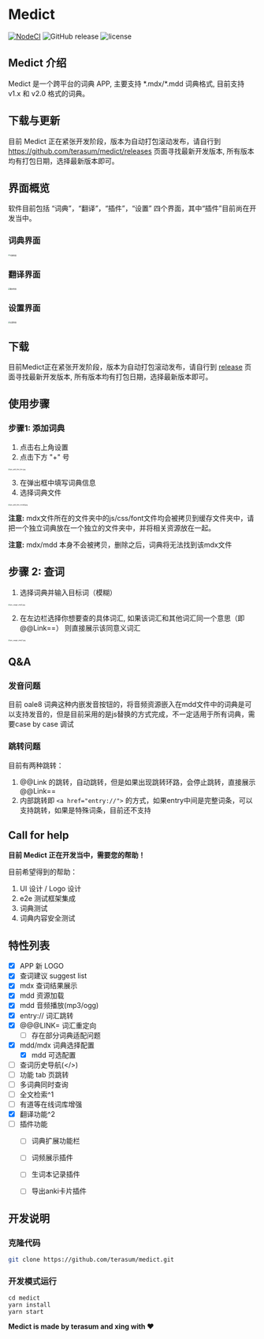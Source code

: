 # Medict
[![NodeCI](https://github.com/terasum/medict/workflows/Node%20CI/badge.svg?event=push)](https://github.com/terasum/medict/actions?query=workflow%3A%22Node+CI%22+branch%3Acanary+event%3Apush)
![GitHub release](https://img.shields.io/github/package-json/v/terasum/medict)
![license](https://img.shields.io/github/license/terasum/medict.svg)

## Medict 介绍

Medict 是一个跨平台的词典 APP, 主要支持 \*.mdx/\*.mdd 词典格式, 目前支持 v1.x 和 v2.0 格式的词典。

## 下载与更新

目前 Medict 正在紧张开发阶段，版本为自动打包滚动发布，请自行到 https://github.com/terasum/medict/releases 页面寻找最新开发版本, 所有版本均有打包日期，选择最新版本即可。

## 界面概览

软件目前包括 “词典”，“翻译”，“插件”，“设置” 四个界面，其中“插件”目前尚在开发当中。

### 词典界面

<img src="src/renderer/assets/docs/pic_dict_window.jpg" alt="词典界面" style="zoom: 23%;" />

### 翻译界面

<img src="src/renderer/assets/docs/pic_translate_window.jpg" alt="翻译界面" style="zoom: 23%;" />

### 设置界面

<img src="src/renderer/assets/docs/pic_settings_window.jpg" alt="设置界面" style="zoom: 23%;" />


## 下载

目前Medict正在紧张开发阶段，版本为自动打包滚动发布，请自行到 [release](https://github.com/terasum/medict/releases) 页面寻找最新开发版本, 所有版本均有打包日期，选择最新版本即可。


## 使用步骤
### 步骤1: 添加词典

1. 点击右上角设置
2. 点击下方 "+" 号

<img center src="src/renderer/assets/docs/pic_add_dict_btn.jpg" alt="pic_add_dict_btn.jpg" style="zoom: 23%;" />

3. 在弹出框中填写词典信息
4. 选择词典文件


<img center src="src/renderer/assets/docs/pic_add_dict_modal.jpg" alt="pic_add_dict_modal.jpg" style="zoom:23%;" />

**注意:** mdx文件所在的文件夹中的js/css/font文件均会被拷贝到缓存文件夹中，请把一个独立词典放在一个独立的文件夹中，并将相关资源放在一起。

**注意:** mdx/mdd 本身不会被拷贝，删除之后，词典将无法找到该mdx文件

## 步骤 2: 查词

1. 选择词典并输入目标词（模糊）

<img src="src/renderer/assets/docs/pic_usage_step1.jpg" alt="pic_usage_step1.jpg" style="zoom:23%;" />

2. 在左边栏选择你想要查的具体词汇, 如果该词汇和其他词汇同一个意思（即@@Link==） 则直接展示该同意义词汇

<img src="src/renderer/assets/docs/pic_usage_step2.jpg" alt="pic_usage_step2.jpg" style="zoom:23%;" />



## Q&A

### 发音问题

目前 oale8 词典这种内嵌发音按钮的，将音频资源嵌入在mdd文件中的词典是可以支持发音的，但是目前采用的是js替换的方式完成，不一定适用于所有词典，需要case by case 调试


### 跳转问题

目前有两种跳转：

1. @@Link 的跳转，自动跳转，但是如果出现跳转环路，会停止跳转，直接展示 @@Link==
2. 内部跳转即 `<a href="entry://">` 的方式，如果entry中间是完整词条，可以支持跳转，如果是特殊词条，目前还不支持

## Call for help
**目前 Medict 正在开发当中，需要您的帮助！**

目前希望得到的帮助：
1. UI 设计 / Logo 设计
2. e2e 测试框架集成
3. 词典测试
4. 词典内容安全测试

## 特性列表
- [x] APP 新 LOGO
- [x] 查词建议 suggest list
- [x] mdx 查词结果展示
- [x] mdd 资源加载
- [x] mdd 音频播放(mp3/ogg)
- [x] entry:// 词汇跳转
- [x] @@@LINK= 词汇重定向
  - [ ] 存在部分词典适配问题
- [x] mdd/mdx 词典选择配置
  - [x] mdd 可选配置
- [ ] 查词历史导航(</>)
- [ ] 功能 tab 页跳转
- [ ] 多词典同时查询
- [ ] 全文检索^1
- [ ] 有道等在线词库增强
- [x] 翻译功能^2
- [ ] 插件功能
  - [ ] 词典扩展功能栏
  - [ ] 词频展示插件
  - [ ] 生词本记录插件
  - [ ] 导出anki卡片插件


## 开发说明

### 克隆代码

``` bash
git clone https://github.com/terasum/medict.git
```

### 开发模式运行

```
cd medict
yarn install
yarn start
```

**Medict is made by terasum and xing with ❤️**
